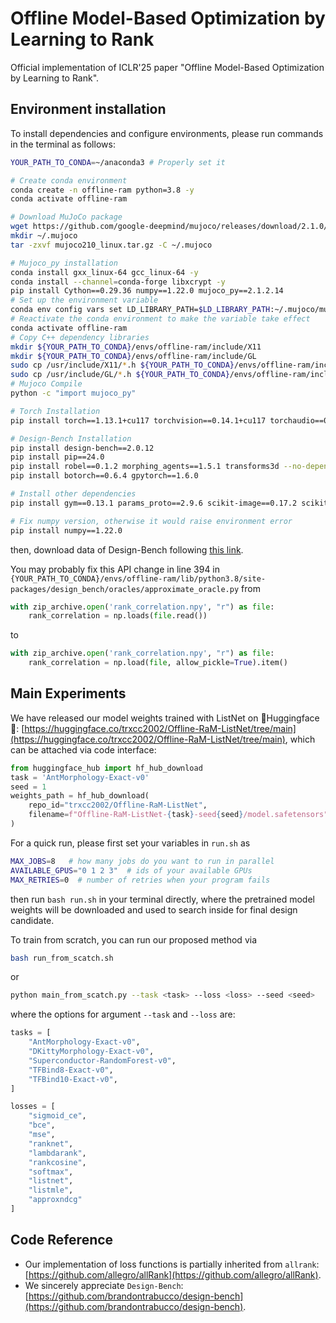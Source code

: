 # Offline Model-Based Optimization by Learning to Rank

Official implementation of ICLR'25 paper "Offline Model-Based Optimization by Learning to Rank". 

## Environment installation

To install dependencies and configure environments, please run commands in the terminal as follows:

```bash
YOUR_PATH_TO_CONDA=~/anaconda3 # Properly set it

# Create conda environment
conda create -n offline-ram python=3.8 -y
conda activate offline-ram

# Download MuJoCo package
wget https://github.com/google-deepmind/mujoco/releases/download/2.1.0/mujoco210-linux-x86_64.tar.gz -O mujoco210_linux.tar.gz
mkdir ~/.mujoco
tar -zxvf mujoco210_linux.tar.gz -C ~/.mujoco

# Mujoco_py installation
conda install gxx_linux-64 gcc_linux-64 -y
conda install --channel=conda-forge libxcrypt -y
pip install Cython==0.29.36 numpy==1.22.0 mujoco_py==2.1.2.14
# Set up the environment variable
conda env config vars set LD_LIBRARY_PATH=$LD_LIBRARY_PATH:~/.mujoco/mujoco210/bin:/usr/lib/nvidia
# Reactivate the conda environment to make the variable take effect
conda activate offline-ram
# Copy C++ dependency libraries
mkdir ${YOUR_PATH_TO_CONDA}/envs/offline-ram/include/X11
mkdir ${YOUR_PATH_TO_CONDA}/envs/offline-ram/include/GL
sudo cp /usr/include/X11/*.h ${YOUR_PATH_TO_CONDA}/envs/offline-ram/include/X11
sudo cp /usr/include/GL/*.h ${YOUR_PATH_TO_CONDA}/envs/offline-ram/include/GL
# Mujoco Compile
python -c "import mujoco_py"

# Torch Installation
pip install torch==1.13.1+cu117 torchvision==0.14.1+cu117 torchaudio==0.13.1 --extra-index-url https://download.pytorch.org/whl/cu117

# Design-Bench Installation
pip install design-bench==2.0.12
pip install pip==24.0
pip install robel==0.1.2 morphing_agents==1.5.1 transforms3d --no-dependencies
pip install botorch==0.6.4 gpytorch==1.6.0

# Install other dependencies
pip install gym==0.13.1 params_proto==2.9.6 scikit-image==0.17.2 scikit-video==1.1.11 scikit-learn==0.23.1 wandb

# Fix numpy version, otherwise it would raise environment error
pip install numpy==1.22.0
```

then, download data of Design-Bench following [this link](https://github.com/brandontrabucco/design-bench/issues/11#issuecomment-2067352331).

You may probably fix this API change in line 394 in ``{YOUR_PATH_TO_CONDA}/envs/offline-ram/lib/python3.8/site-packages/design_bench/oracles/approximate_oracle.py`` from
```python
with zip_archive.open('rank_correlation.npy', "r") as file:
    rank_correlation = np.loads(file.read())
```
to 
```python
with zip_archive.open('rank_correlation.npy', "r") as file:
    rank_correlation = np.load(file, allow_pickle=True).item()
```

## Main Experiments

We have released our model weights trained with ListNet on 🤗Huggingface🤗: [https://huggingface.co/trxcc2002/Offline-RaM-ListNet/tree/main](https://huggingface.co/trxcc2002/Offline-RaM-ListNet/tree/main), which can be attached via code interface:
```python
from huggingface_hub import hf_hub_download
task = 'AntMorphology-Exact-v0'
seed = 1
weights_path = hf_hub_download(
    repo_id="trxcc2002/Offline-RaM-ListNet",
    filename=f"Offline-RaM-ListNet-{task}-seed{seed}/model.safetensors",
)
```
For a quick run, please first set your variables in ``run.sh`` as 
```bash
MAX_JOBS=8   # how many jobs do you want to run in parallel
AVAILABLE_GPUS="0 1 2 3"  # ids of your available GPUs
MAX_RETRIES=0  # number of retries when your program fails
```
then run ``bash run.sh`` in your terminal directly, where the pretrained model weights will be downloaded and used to search inside for final design candidate.  


To train from scratch, you can run our proposed method via
```bash
bash run_from_scatch.sh
```
or
```bash
python main_from_scatch.py --task <task> --loss <loss> --seed <seed>
```
where the options for argument ``--task`` and ``--loss`` are:
```python
tasks = [
    "AntMorphology-Exact-v0",
    "DKittyMorphology-Exact-v0",
    "Superconductor-RandomForest-v0",
    "TFBind8-Exact-v0",
    "TFBind10-Exact-v0",
]

losses = [
    "sigmoid_ce",
    "bce",
    "mse",
    "ranknet",
    "lambdarank",
    "rankcosine",
    "softmax",
    "listnet",
    "listmle",
    "approxndcg"
]
```

## Code Reference

+ Our implementation of loss functions is partially inherited from ``allrank``: [https://github.com/allegro/allRank](https://github.com/allegro/allRank).
+ We sincerely appreciate ``Design-Bench``: [https://github.com/brandontrabucco/design-bench](https://github.com/brandontrabucco/design-bench).
